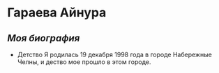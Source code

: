 # Гараева Айнура

## *Моя биография*
+ Детство
 Я родилась 19 декабря 1998 года в городе Набережные Челны, и дество мое прошло в этом городе.  
